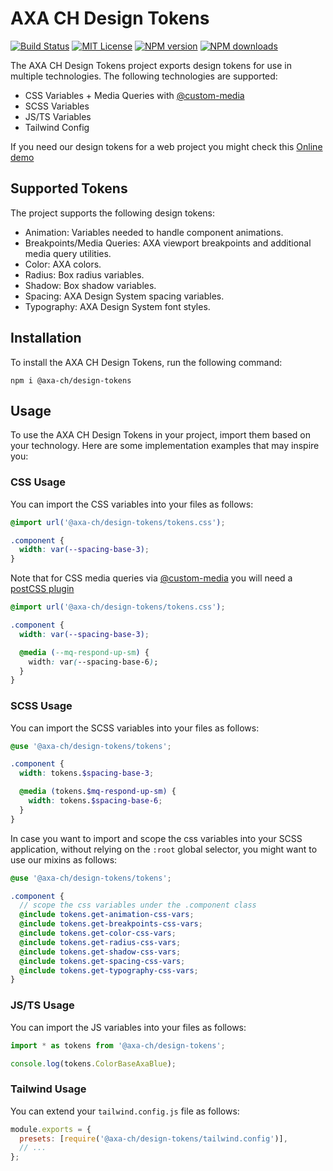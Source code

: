 # AXA CH Design Tokens

[![Build Status][ci-image]][ci-url]
[![MIT License][license-image]][license-url]
[![NPM version][npm-version-image]][npm-url]
[![NPM downloads][npm-downloads-image]][npm-url]

The AXA CH Design Tokens project exports design tokens for use in multiple technologies. The following technologies are supported:

- CSS Variables + Media Queries with [@custom-media](https://drafts.csswg.org/mediaqueries-5/#custom-mq)
- SCSS Variables
- JS/TS Variables
- Tailwind Config

If you need our design tokens for a web project you might check this [Online demo](https://axa-ch.github.io/design-tokens)

## Supported Tokens

The project supports the following design tokens:

- Animation: Variables needed to handle component animations.
- Breakpoints/Media Queries: AXA viewport breakpoints and additional media query utilities.
- Color: AXA colors.
- Radius: Box radius variables.
- Shadow: Box shadow variables.
- Spacing: AXA Design System spacing variables.
- Typography: AXA Design System font styles.

## Installation

To install the AXA CH Design Tokens, run the following command:

```shell
npm i @axa-ch/design-tokens
```

## Usage

To use the AXA CH Design Tokens in your project, import them based on your technology. Here are some implementation examples that may inspire you:

### CSS Usage

You can import the CSS variables into your files as follows:

```css
@import url('@axa-ch/design-tokens/tokens.css');

.component {
  width: var(--spacing-base-3);
}
```

Note that for CSS media queries via [@custom-media](https://drafts.csswg.org/mediaqueries-5/#custom-mq) you will need a [postCSS plugin](https://github.com/csstools/postcss-custom-media)

```css
@import url('@axa-ch/design-tokens/tokens.css');

.component {
  width: var(--spacing-base-3);

  @media (--mq-respond-up-sm) {
    width: var(--spacing-base-6);
  }
}
```

### SCSS Usage

You can import the SCSS variables into your files as follows:

```scss
@use '@axa-ch/design-tokens/tokens';

.component {
  width: tokens.$spacing-base-3;

  @media (tokens.$mq-respond-up-sm) {
    width: tokens.$spacing-base-6;
  }
}
```

In case you want to import and scope the css variables into your SCSS application, without relying on the `:root` global selector, you might want to use our mixins as follows:

```scss
@use '@axa-ch/design-tokens/tokens';

.component {
  // scope the css variables under the .component class
  @include tokens.get-animation-css-vars;
  @include tokens.get-breakpoints-css-vars;
  @include tokens.get-color-css-vars;
  @include tokens.get-radius-css-vars;
  @include tokens.get-shadow-css-vars;
  @include tokens.get-spacing-css-vars;
  @include tokens.get-typography-css-vars;
}
```

### JS/TS Usage

You can import the JS variables into your files as follows:

```ts
import * as tokens from '@axa-ch/design-tokens';

console.log(tokens.ColorBaseAxaBlue);
```

### Tailwind Usage

You can extend your `tailwind.config.js` file as follows:

```js
module.exports = {
  presets: [require('@axa-ch/design-tokens/tailwind.config')],
  // ...
};
```

[ci-image]: https://img.shields.io/github/actions/workflow/status/axa-ch/design-tokens/ci.yml?style=flat-square&branch=main
[ci-url]: https://github.com/axa-ch/design-tokens/actions
[license-image]: http://img.shields.io/badge/license-MIT-000000.svg?style=flat-square
[license-url]: LICENSE
[npm-version-image]: https://img.shields.io/npm/v/@axa-ch/design-tokens.svg?style=flat-square
[npm-downloads-image]: https://img.shields.io/npm/dm/@axa-ch/design-tokens.svg?style=flat-square
[npm-url]: https://npmjs.org/package/@axa-ch/design-tokens

